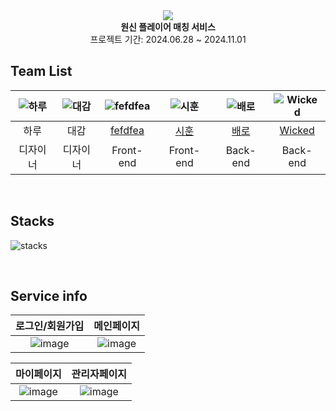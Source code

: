 <div align="center">
 <img src="https://github.com/user-attachments/assets/af33af76-9e7f-4928-ab18-06fe324ca505">
 <br>
<b>원신 플레이어 매칭 서비스</b><br>
 프로젝트 기간: 2024.06.28 ~ 2024.11.01
</div>

## Team List
|![하루](https://github.com/user-attachments/assets/af33af76-9e7f-4928-ab18-06fe324ca505)|![대감](https://github.com/user-attachments/assets/af33af76-9e7f-4928-ab18-06fe324ca505)|![fefdfea](https://avatars.githubusercontent.com/u/46808357?v=4)|![시훈](https://avatars.githubusercontent.com/u/111095268?v=4)|![배로](https://avatars.githubusercontent.com/u/35491206?v=4)|![Wicked](https://avatars.githubusercontent.com/u/77485397?v=4)|
|:---:|:---:|:---:|:---:|:---:|:---:|
|하루|대감|[fefdfea](https://github.com/fefdfea1)|[시훈](https://github.com/lee-sihun)|[배로](https://github.com/BaeRoNuI)|[Wicked](https://github.com/Preasim)|
|디자이너|디자이너|Front-end|Front-end|Back-end|Back-end|

<br>

## Stacks

![stacks](https://github.com/user-attachments/assets/972a92d8-3a79-432e-9cda-c6da89771275)

<br>

## Service info

|로그인/회원가입|메인페이지|
|:---:|:---:|
|![image](https://github.com/user-attachments/assets/3b69baee-80cf-4231-9ea3-d249403cdafb)|![image](https://github.com/user-attachments/assets/469b06fb-f470-4696-938e-986038cf0579)|

|마이페이지|관리자페이지|
|:---:|:---:|
|![image](https://github.com/user-attachments/assets/db767882-4fb5-43a5-b5c0-4ae7868a5a9c)|![image](https://github.com/user-attachments/assets/cde419a6-d5ae-4125-88c5-995822439a06)|
